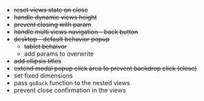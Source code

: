- ~~reset views state on close~~
- ~~handle dynamic views height~~
- ~~prevent closing with param~~
- ~~handle multi views navigation - back button~~
- ~~desktop - default behavior popup~~
  - ~~tablet behaivor~~
  - add params to overwrite
- ~~add ellipsis titles~~
- ~~extend modal popup click area to prevent backdrop click (close)~~
- set fixed dimensions
- pass `goBack` function to the nested views
- prevent close confirmation in the views
